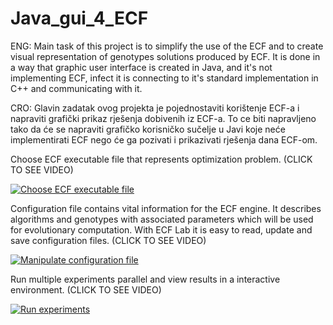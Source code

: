 Java_gui_4_ECF
==============
ENG: Main task of this project is to simplify the use of the ECF and to create visual representation of genotypes solutions produced by ECF. It is done in a way that graphic user interface is created in Java, and it's not implementing ECF, infect it is connecting to it's standard implementation in C++ and communicating with it.

CRO: Glavin zadatak ovog projekta je pojednostaviti korištenje ECF-a i napraviti grafički prikaz rješenja dobivenih iz ECF-a. To ce biti napravljeno tako da će se napraviti grafičko korisničko sučelje u Javi koje neće implementirati ECF nego će ga pozivati i prikazivati rješenja dana ECF-om.


Choose ECF executable file that represents optimization problem. (CLICK TO SEE VIDEO)

[![Choose ECF executable file](https://img.youtube.com/vi/LiEPm6zqjYk/0.jpg)](https://www.youtube.com/watch?v=LiEPm6zqjYk)



Configuration file contains vital information for the ECF engine. It describes algorithms and genotypes with associated parameters which will be used for evolutionary computation. With ECF Lab it is easy to read, update and save configuration files. (CLICK TO SEE VIDEO)

[![Manipulate configuration file](https://img.youtube.com/vi/nK2oaa_m8aY/0.jpg)](https://www.youtube.com/watch?v=nK2oaa_m8aY)



Run multiple experiments parallel and view results in a interactive environment. (CLICK TO SEE VIDEO)

[![Run experiments](https://img.youtube.com/vi/kTcIjLp88yE/0.jpg)](https://www.youtube.com/watch?v=kTcIjLp88yE)
